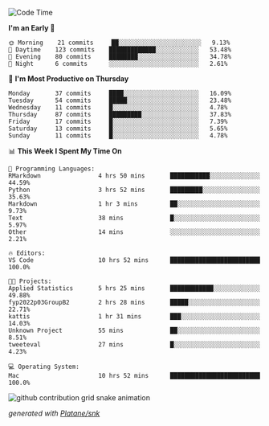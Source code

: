 <!--START_SECTION:waka-->
![Code Time](http://img.shields.io/badge/Code%20Time-72%20hrs%2012%20mins-blue)

**I'm an Early 🐤** 

```text
🌞 Morning    21 commits     ██░░░░░░░░░░░░░░░░░░░░░░░   9.13% 
🌆 Daytime    123 commits    █████████████░░░░░░░░░░░░   53.48% 
🌃 Evening    80 commits     ████████░░░░░░░░░░░░░░░░░   34.78% 
🌙 Night      6 commits      ░░░░░░░░░░░░░░░░░░░░░░░░░   2.61%

```
📅 **I'm Most Productive on Thursday** 

```text
Monday       37 commits     ████░░░░░░░░░░░░░░░░░░░░░   16.09% 
Tuesday      54 commits     █████░░░░░░░░░░░░░░░░░░░░   23.48% 
Wednesday    11 commits     █░░░░░░░░░░░░░░░░░░░░░░░░   4.78% 
Thursday     87 commits     █████████░░░░░░░░░░░░░░░░   37.83% 
Friday       17 commits     █░░░░░░░░░░░░░░░░░░░░░░░░   7.39% 
Saturday     13 commits     █░░░░░░░░░░░░░░░░░░░░░░░░   5.65% 
Sunday       11 commits     █░░░░░░░░░░░░░░░░░░░░░░░░   4.78%

```


📊 **This Week I Spent My Time On** 

```text
💬 Programming Languages: 
RMarkdown                4 hrs 50 mins       ███████████░░░░░░░░░░░░░░   44.59% 
Python                   3 hrs 52 mins       █████████░░░░░░░░░░░░░░░░   35.63% 
Markdown                 1 hr 3 mins         ██░░░░░░░░░░░░░░░░░░░░░░░   9.73% 
Text                     38 mins             █░░░░░░░░░░░░░░░░░░░░░░░░   5.97% 
Other                    14 mins             ░░░░░░░░░░░░░░░░░░░░░░░░░   2.21%

🔥 Editors: 
VS Code                  10 hrs 52 mins      █████████████████████████   100.0%

🐱‍💻 Projects: 
Applied Statistics       5 hrs 25 mins       ████████████░░░░░░░░░░░░░   49.88% 
fyp2022p03GroupB2        2 hrs 28 mins       █████░░░░░░░░░░░░░░░░░░░░   22.71% 
kattis                   1 hr 31 mins        ███░░░░░░░░░░░░░░░░░░░░░░   14.03% 
Unknown Project          55 mins             ██░░░░░░░░░░░░░░░░░░░░░░░   8.51% 
tweeteval                27 mins             █░░░░░░░░░░░░░░░░░░░░░░░░   4.23%

💻 Operating System: 
Mac                      10 hrs 52 mins      █████████████████████████   100.0%

```


<!--END_SECTION:waka-->


<!--Snake Game-->
![github contribution grid snake animation](https://raw.githubusercontent.com/viggo-gascou/viggo-gascou/output/github-contribution-grid-snake.svg)

_generated with [Platane/snk](https://github.com/Platane/snk)_
<!--Snake Game-->

